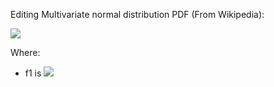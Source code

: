 Editing Multivariate normal distribution PDF (From Wikipedia):

<img src="https://render.githubusercontent.com/render/math?math=(2\pi)^{-\frac{k}{2}}\det(\boldsymbol\Sigma)^{-\frac{1}{2}} \, e^{ -\frac{1}{2}(\mathbf{x} - \boldsymbol\mu)^{{{\!\mathsf{T}}}} \boldsymbol\Sigma^{-1}(\mathbf{x} - \boldsymbol\mu)}">

Where:
- f1 is <img src="https://render.githubusercontent.com/render/math?math=x_{1,2} = (2\pi)^{-\frac{k}{2}}">

